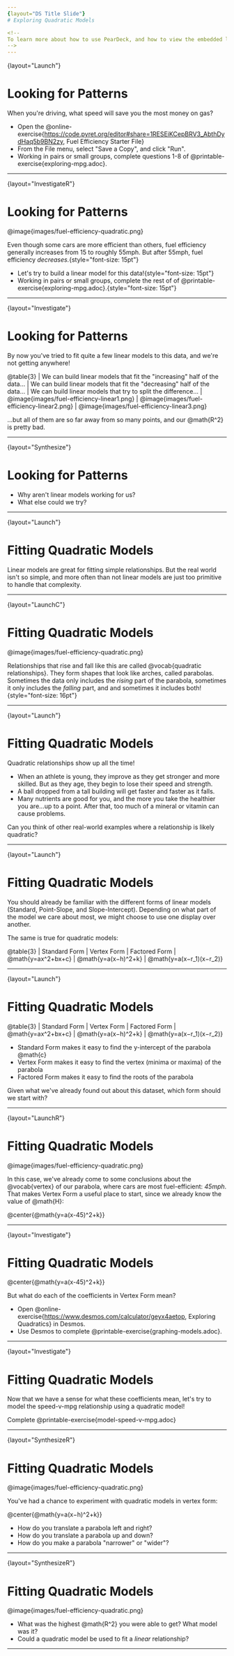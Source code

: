 ```yaml
---
{layout="DS Title Slide"}
# Exploring Quadratic Models

<!--
To learn more about how to use PearDeck, and how to view the embedded links on these slides without going into present mode visit https://help.peardeck.com/en
-->
---
```

{layout="Launch"}
# Looking for Patterns

When you're driving, what speed will save you the most money on gas?

- Open the @online-exercise{https://code.pyret.org/editor#share=1RESEiKCepBRV3_AbthDydHaq5b9BN2zy, Fuel Efficiency Starter File}
- From the File menu, select "Save a Copy", and click "Run".
- Working in pairs or small groups, complete questions 1-8 of @printable-exercise{exploring-mpg.adoc}.

<!--
Review student answers to confirm that students see a _non-linear_ relationship in the dataset with a relatively strong correlation.
-->
---
{layout="InvestigateR"}
# Looking for Patterns

@image{images/fuel-efficiency-quadratic.png}

Even though some cars are more efficient than others, fuel efficiency generally increases from 15 to roughly 55mph. But after 55mph, fuel efficiency _decreases._{style="font-size: 15pt"}

- Let's try to build a linear model for this data!{style="font-size: 15pt"}
- Working in pairs or small groups, complete the rest of of @printable-exercise{exploring-mpg.adoc}.{style="font-size: 15pt"}

<!--

-->

---
{layout="Investigate"}
# Looking for Patterns

By now you've tried to fit quite a few linear models to this data, and we're not getting anywhere!

@table{3}
| We can build linear models that fit the "increasing" half of the data... | We can build linear models that fit the "decreasing" half of the data... | We can build linear models that try to split the difference...
| @image{images/fuel-efficiency-linear1.png} | @image{images/fuel-efficiency-linear2.png} | @image{images/fuel-efficiency-linear3.png}

...but all of them are so far away from so many points, and our @math{R^2} is pretty bad.

<!--

-->
---
{layout="Synthesize"}
# Looking for Patterns

- Why aren't linear models working for us?
- What else could we try?

<!--

-->
---
{layout="Launch"}
# Fitting Quadratic Models

Linear models are great for fitting simple relationships. But the real world isn't so simple, and more often than not linear models are just too primitive to handle that complexity.


<!--

-->
---
{layout="LaunchC"}
# Fitting Quadratic Models

@image{images/fuel-efficiency-quadratic.png}

Relationships that rise and fall like this are called @vocab{quadratic relationships}. They form shapes that look like arches, called parabolas. Sometimes the data only includes the _rising_ part of the parabola, sometimes it only includes the _falling_ part, and and sometimes it includes both!{style="font-size: 16pt"}

<!--
We often think about variables of a model being _independent_ from one another, each contributing a little to the outcome we are measuring. But sometimes one input will amplify the result of another input, meaning their combined contribution is greater than the sum of their separate contributions.

A quadratic relationship often means that one or more variables is _interacting_ with another variable. In our miles-per-gallon example, it turns out that a linear increase in speed has a _more than linear effect_ on mpg!
-->

---
{layout="Launch"}
# Fitting Quadratic Models

Quadratic relationships show up all the time!

- When an athlete is young, they improve as they get stronger and more skilled. But as they age, they begin to lose their speed and strength.
- A ball dropped from a tall building will get faster and faster as it falls.
- Many nutrients are good for you, and the more you take the healthier you are...up to a point. After that, too much of a mineral or vitamin can cause problems.

Can you think of other real-world examples where a relationship is likely quadratic?

<!--

-->
---
{layout="Launch"}
# Fitting Quadratic Models

You should already be familiar with the different forms of linear models (Standard, Point-Slope, and Slope-Intercept). Depending on what part of the model we care about most, we might choose to use one display over another.

The same is true for quadratic models:

@table{3}
| Standard Form 		| Vertex Form			| Factored Form
| @math{y=ax^2+bx+c}	| @math{y=a(x−h)^2+k}	| @math{y=a(x−r_1)(x−r_2)}

<!--

-->
---
{layout="Launch"}
# Fitting Quadratic Models

@table{3}
| Standard Form 		| Vertex Form			| Factored Form
| @math{y=ax^2+bx+c}	| @math{y=a(x−h)^2+k}	| @math{y=a(x−r_1)(x−r_2)}

- Standard Form makes it easy to find the y-intercept of the parabola @math{c}
- Vertex Form makes it easy to find the vertex (minima or maxima) of the parabola
- Factored Form makes it easy to find the roots of the parabola

Given what we've already found out about this dataset, which form should we start with?


<!--

-->
---
{layout="LaunchR"}
# Fitting Quadratic Models

@image{images/fuel-efficiency-quadratic.png}

In this case, we've already come to some conclusions about the @vocab{vertex} of our parabola, where cars are most fuel-efficient: *45mph*. That makes Vertex Form a useful place to start, since we already know the value of @math{H}:

@center{@math{y=a(x-45)^2+k}}

<!--
Now we need to figure out the values of @math{a} and @math{k}!
-->

---
{layout="Investigate"}
# Fitting Quadratic Models

@center{@math{y=a(x-45)^2+k}}

But what do each of the coefficients in Vertex Form mean?

- Open @online-exercise{https://www.desmos.com/calculator/geyx4aetop, Exploring Quadratics} in Desmos.
- Use Desmos to complete @printable-exercise{graphing-models.adoc}.

<!--

-->
---
{layout="Investigate"}
# Fitting Quadratic Models

Now that we have a sense for what these coefficients mean, let's try to model the speed-v-mpg relationship using a quadratic model!

Complete @printable-exercise{model-speed-v-mpg.adoc}

<!--

-->
---
{layout="SynthesizeR"}
# Fitting Quadratic Models

@image{images/fuel-efficiency-quadratic.png}

You've had a chance to experiment with quadratic models in vertex form:

@center{@math{y=a(x−h)^2+k}}

* How do you translate a parabola left and right?
* How do you translate a parabola up and down?
* How do you make a parabola "narrower" or "wider"?

<!--

-->
---
{layout="SynthesizeR"}
# Fitting Quadratic Models

@image{images/fuel-efficiency-quadratic.png}

* What was the highest @math{R^2} you were able to get? What model was it?
* Could a quadratic model be used to fit a *linear* relationship?

<!--

-->
---